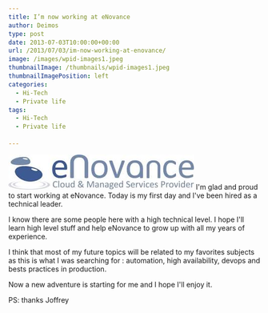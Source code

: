 ```yaml
---
title: I’m now working at eNovance
author: Deimos
type: post
date: 2013-07-03T10:00:00+00:00
url: /2013/07/03/im-now-working-at-enovance/
image: /images/wpid-images1.jpeg
thumbnailImage: /thumbnails/wpid-images1.jpeg
thumbnailImagePosition: left
categories:
  - Hi-Tech
  - Private life
tags:
  - Hi-Tech
  - Private life

---
```

![wpid-images1](/images/wpid-images1.jpeg)
I'm glad and proud to start working at eNovance. Today is my first day and I've been hired as a technical leader.

I know there are some people here with a high technical level. I hope I'll learn high level stuff and help eNovance to grow up with all my years of experience.

I think that most of my future topics will be related to my favorites subjects as this is what I was searching for : automation, high availability, devops and bests practices in production.

Now a new adventure is starting for me and I hope I'll enjoy it.

PS: thanks Joffrey